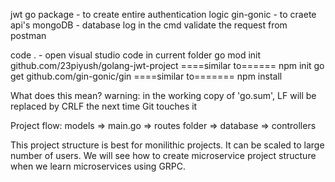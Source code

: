 jwt go package - to create entire authentication logic
gin-gonic - to craete api's
mongoDB - database
log in the cmd
validate the request from postman

code . - open visual studio code in current folder
go mod init github.com/23piyush/golang-jwt-project   ====similar to====== npm init
go get github.com/gin-gonic/gin    ====similar to======= npm install

What does this mean?
warning: in the working copy of 'go.sum', LF will be replaced by CRLF the next time Git touches it

Project flow: models => main.go => routes folder => database => controllers

This project structure is best for monilithic projects. It can be scaled to large number of users.
We will see how to create microservice project structure when we learn microservices using GRPC.


